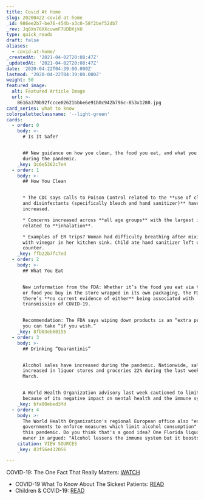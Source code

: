 ```yaml
---
title: Covid At Home
slug: 20200422-covid-at-home
_id: 986ee2b7-be76-454b-a3c0-58f2bef52db7
_rev: Jq8Xn76XXcuwmF7UDDXjkU
type: quick_reads
draft: false
aliases:
  - covid-at-home/
_createdAt: '2021-04-02T20:08:47Z'
_updatedAt: '2021-04-02T20:08:47Z'
date: '2020-04-22T04:39:00.000Z'
lastmod: '2020-04-22T04:39:00.000Z'
weight: 50
featured_image:
  alt: Featured Article Image
  url: >-
    8616a370b92fccce02621bbbe6e91b0c942b796c-853x1280.jpg
card_series: what to know
colorpaletteclassname: '--light-green'
cards:
  - order: 0
    body: >-
      # Is It Safe?


      ## New guidance on how you clean, the food you eat, and what you drink
      during the pandemic.
    _key: 3c6e5362c7e4
  - order: 1
    body: >-
      ## How You Clean


      * The CDC says calls to Poison Control related to the **use of cleaners
      and disinfectants (specifically bleach and hand sanitizer)** have
      increased.

      * Concerns increased across **all age groups** with the largest increase
      related to **inhalation**.

      * Examples of ER trips? Woman had difficulty breathing after mixing bleach
      with vinegar in her kitchen sink. Child ate hand sanitizer left on the
      counter.
    _key: ffb22b7fc7ed
  - order: 2
    body: >-
      ## What You Eat


      New information from the FDA: Whether it’s the food you eat via take-out
      or food you buy in the store wrapped in its own packaging, the FDA says
      there’s **no current evidence of either** being associated with
      transmission of COVID-19.


      Recommendation: The FDA says wiping down products is an “extra precaution”
      you can take “if you wish.”
    _key: 8fb03eb60155
  - order: 3
    body: >-
      ## Drinking “Quarantinis”


      Alcohol sales have increased during the pandemic. Nationwide, sales
      increased in liquor stores and groceries 22% during the last week of
      March.


      A World Health Organization advisory last week cautioned to limit alcohol
      because of its negative impact on mental health and the immune system.
    _key: bfa00ebed3fd
  - order: 4
    body: >-
      The World Health Organization's regional European office also "encourages
      governments to enforce measures which limit alcohol consumption" during
      this pandemic. Do you think that's a good idea? One Florida liquor store
      owner in argued: "Alcohol lessens the immune system but it boosts morale."
    citation: VIEW SOURCES
    _key: 83f56e432056

---
```

COVID-19: The One Fact That Really Matters: [WATCH](https://smarthernews.com/article/covid-19-the-one-fact-that-really-matters/)

* COVID-19 What To Know About The Sickest Patients: [READ](https://smarthernews.com/3-things-to-know-about-the-sickest-covid-19-patients/)
* Children & COVID-19: [READ](https://smarthernews.com/children-and-covid/)